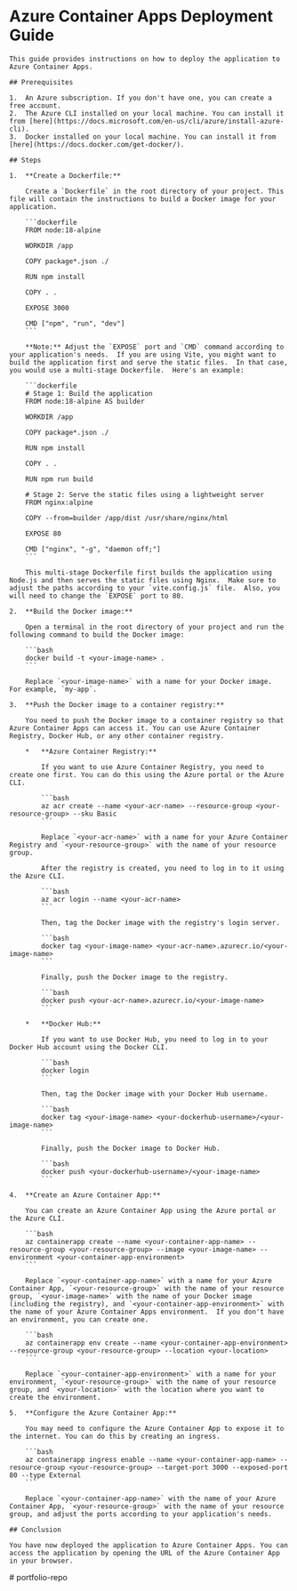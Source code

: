 # Azure Container Apps Deployment Guide

    This guide provides instructions on how to deploy the application to Azure Container Apps.

    ## Prerequisites

    1.  An Azure subscription. If you don't have one, you can create a free account.
    2.  The Azure CLI installed on your local machine. You can install it from [here](https://docs.microsoft.com/en-us/cli/azure/install-azure-cli).
    3.  Docker installed on your local machine. You can install it from [here](https://docs.docker.com/get-docker/).

    ## Steps

    1.  **Create a Dockerfile:**

        Create a `Dockerfile` in the root directory of your project. This file will contain the instructions to build a Docker image for your application.

        ```dockerfile
        FROM node:18-alpine

        WORKDIR /app

        COPY package*.json ./

        RUN npm install

        COPY . .

        EXPOSE 3000

        CMD ["npm", "run", "dev"]
        ```

        **Note:** Adjust the `EXPOSE` port and `CMD` command according to your application's needs.  If you are using Vite, you might want to build the application first and serve the static files.  In that case, you would use a multi-stage Dockerfile.  Here's an example:

        ```dockerfile
        # Stage 1: Build the application
        FROM node:18-alpine AS builder

        WORKDIR /app

        COPY package*.json ./

        RUN npm install

        COPY . .

        RUN npm run build

        # Stage 2: Serve the static files using a lightweight server
        FROM nginx:alpine

        COPY --from=builder /app/dist /usr/share/nginx/html

        EXPOSE 80

        CMD ["nginx", "-g", "daemon off;"]
        ```

        This multi-stage Dockerfile first builds the application using Node.js and then serves the static files using Nginx.  Make sure to adjust the paths according to your `vite.config.js` file.  Also, you will need to change the `EXPOSE` port to 80.

    2.  **Build the Docker image:**

        Open a terminal in the root directory of your project and run the following command to build the Docker image:

        ```bash
        docker build -t <your-image-name> .
        ```

        Replace `<your-image-name>` with a name for your Docker image.  For example, `my-app`.

    3.  **Push the Docker image to a container registry:**

        You need to push the Docker image to a container registry so that Azure Container Apps can access it. You can use Azure Container Registry, Docker Hub, or any other container registry.

        *   **Azure Container Registry:**

            If you want to use Azure Container Registry, you need to create one first. You can do this using the Azure portal or the Azure CLI.

            ```bash
            az acr create --name <your-acr-name> --resource-group <your-resource-group> --sku Basic
            ```

            Replace `<your-acr-name>` with a name for your Azure Container Registry and `<your-resource-group>` with the name of your resource group.

            After the registry is created, you need to log in to it using the Azure CLI.

            ```bash
            az acr login --name <your-acr-name>
            ```

            Then, tag the Docker image with the registry's login server.

            ```bash
            docker tag <your-image-name> <your-acr-name>.azurecr.io/<your-image-name>
            ```

            Finally, push the Docker image to the registry.

            ```bash
            docker push <your-acr-name>.azurecr.io/<your-image-name>
            ```

        *   **Docker Hub:**

            If you want to use Docker Hub, you need to log in to your Docker Hub account using the Docker CLI.

            ```bash
            docker login
            ```

            Then, tag the Docker image with your Docker Hub username.

            ```bash
            docker tag <your-image-name> <your-dockerhub-username>/<your-image-name>
            ```

            Finally, push the Docker image to Docker Hub.

            ```bash
            docker push <your-dockerhub-username>/<your-image-name>
            ```

    4.  **Create an Azure Container App:**

        You can create an Azure Container App using the Azure portal or the Azure CLI.

        ```bash
        az containerapp create --name <your-container-app-name> --resource-group <your-resource-group> --image <your-image-name> --environment <your-container-app-environment>
        ```

        Replace `<your-container-app-name>` with a name for your Azure Container App, `<your-resource-group>` with the name of your resource group, `<your-image-name>` with the name of your Docker image (including the registry), and `<your-container-app-environment>` with the name of your Azure Container Apps environment.  If you don't have an environment, you can create one.

        ```bash
        az containerapp env create --name <your-container-app-environment> --resource-group <your-resource-group> --location <your-location>
        ```

        Replace `<your-container-app-environment>` with a name for your environment, `<your-resource-group>` with the name of your resource group, and `<your-location>` with the location where you want to create the environment.

    5.  **Configure the Azure Container App:**

        You may need to configure the Azure Container App to expose it to the internet. You can do this by creating an ingress.

        ```bash
        az containerapp ingress enable --name <your-container-app-name> --resource-group <your-resource-group> --target-port 3000 --exposed-port 80 --type External
        ```

        Replace `<your-container-app-name>` with the name of your Azure Container App, `<your-resource-group>` with the name of your resource group, and adjust the ports according to your application's needs.

    ## Conclusion

    You have now deployed the application to Azure Container Apps. You can access the application by opening the URL of the Azure Container App in your browser.
#   p o r t f o l i o - r e p o  
 